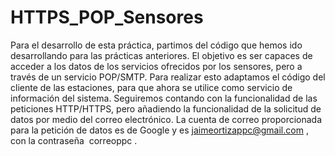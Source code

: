 # HTTPS_POP_Sensores
Para el desarrollo de esta práctica, partimos del código que hemos ido desarrollando para las prácticas anteriores. El objetivo es ser capaces de acceder a los datos de los servicios ofrecidos por los sensores, pero a través de un servicio POP/SMTP. Para realizar esto adaptamos el código del cliente de las estaciones, para que ahora se utilice como servicio de información del sistema. Seguiremos contando con la funcionalidad de las peticiones HTTP/HTTPS, pero añadiendo la funcionalidad de la solicitud de datos por medio del correo electrónico. La cuenta de correo proporcionada para la petición de datos es de Google y es jaimeortizappc@gmail.com , ​ con la contraseña ​ correoppc . ​
